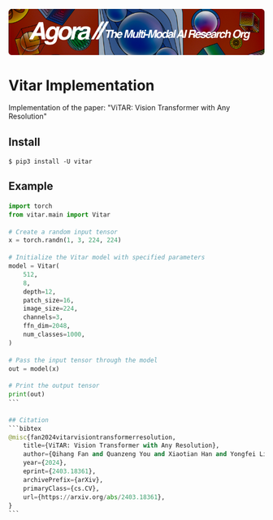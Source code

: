 [![Multi-Modality](agorabanner.png)](https://discord.gg/qUtxnK2NMf)

# Vitar Implementation
Implementation of the paper: "ViTAR: Vision Transformer with Any Resolution"

## Install

```
$ pip3 install -U vitar
```

## Example
````python
import torch
from vitar.main import Vitar

# Create a random input tensor
x = torch.randn(1, 3, 224, 224)

# Initialize the Vitar model with specified parameters
model = Vitar(
    512,
    8,
    depth=12,
    patch_size=16,
    image_size=224,
    channels=3,
    ffn_dim=2048,
    num_classes=1000,
)

# Pass the input tensor through the model
out = model(x)

# Print the output tensor
print(out)
```

## Citation
```bibtex
@misc{fan2024vitarvisiontransformerresolution,
    title={ViTAR: Vision Transformer with Any Resolution}, 
    author={Qihang Fan and Quanzeng You and Xiaotian Han and Yongfei Liu and Yunzhe Tao and Huaibo Huang and Ran He and Hongxia Yang},
    year={2024},
    eprint={2403.18361},
    archivePrefix={arXiv},
    primaryClass={cs.CV},
    url={https://arxiv.org/abs/2403.18361}, 
}
```